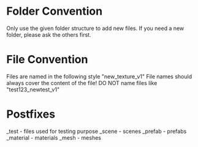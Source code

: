 # Folder Convention
Only use the given folder structure to add new files. If you need a new folder, please ask the others first. 

# File Convention
Files are named in the following style "new_texture_v1" 
File names should always cover the content of the file! DO NOT name files like "test123_newtest_v1" 

# Postfixes 
_test 	- files used for testing purpose
_scene 	- scenes 
_prefab - prefabs 
_material - materials 
_mesh	- meshes 
